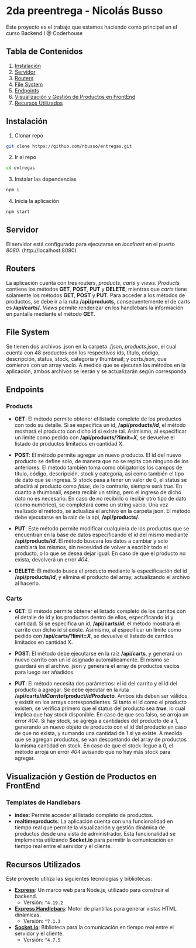 # 2da preentrega - Nicolás Busso

Este proyecto es el trabajo que estamos haciendo como principal en el curso Backend I @ Coderhouse

## Tabla de Contenidos

1. [Instalación](#instalación)
2. [Servidor](#servidor)
3. [Routers](#routers)
4. [File System](#file-system)
5. [Endpoints](#endpoints)
6. [Visualización y Gestión de Productos en FrontEnd](#visualización-y-gestión-de-productos-en-frontend)
7. [Recursos Utilizados](#recursos-utilizados)

## Instalación

1. Clonar repo

```bash
git clone https://github.com/nbusso/entregas.git
```

2. Ir al repo

```bash
cd entregas
```

3. Instalar las dependencias

```bash
npm i
```

4. Inicia la aplicación

```bash
npm start
```

## Servidor

El servidor está configurado para ejecutarse en _localhost_ en el puerto _8080_. (http://localhost:8080)

## Routers

La aplicación cuenta con tres routers, _products_, _carts_ y _views_. _Products_ contiene los métodos **GET**, **POST**, **PUT** y **DELETE**, mientras que _carts_ tiene solamente los métodos **GET**, **POST** y **PUT**. Para acceder a los métodos de productos, se debe ir a la ruta **/api/products**, consecuentemente el de carts es **/api/carts/**. _Views_ permite renderizar en los handlebars la información en pantalla mediante el método **GET**.

## File System

Se tienen dos archivos .json en la carpeta ./json, _products.json_, el cual cuenta con 48 productos con los respectivos ids, título, código, descripción, status, stock, categoría y thumbnail; y _carts.json_, que comienza con un array vacío. A medida que se ejecuten los métodos en la aplicación, ambos archivos se leerán y se actualizarán según corresponda.

## Endpoints

### Products

- **GET**: El método permite obtener el listado completo de los productos con todo su detalle. Si se especifica un id, **/api/products/_id_**, el método mostrará el producto con dicho id si existe tal. Asimismo, al especificar un límite como pedido con **/api/products/?limit=_X_**, se devuelve el listado de productos limitados en cantidad X.

- **POST**: El método permite agregar un nuevo producto. El id del nuevo producto se define solo, de manera que no se repita con ninguno de los anteriores. El método también toma como obligatorios los campos de título, código, descripción, stock y categoría, así como también el tipo de dato que se ingresa. Si stock pasa a tener un valor de 0, el status se añadirá al producto como _false_, de lo contrario, siempre será _true_. En cuanto a thumbnail, espera recibir un string, pero el ingreso de dicho dato no es necesario. En caso de no recibirlo o recibir otro tipo de dato (como numérico), se completará como un string vacío. Una vez realizado el método, se actualiza el archivo en la carpeta json. El método debe ejecutarse en la raíz de la api, **/api/products/**.

- **PUT**: Este método permite modificar cualquiera de los productos que se encuentran en la base de datos especificando el id del mismo mediante **/api/products/_id_**. El método buscará los datos a cambiar y solo cambiará los mismos, sin necesidad de volver a escribir todo el producto, o lo que se desea dejar igual. En caso de que el producto no exista, devolverá un error _404_.

- **DELETE**: El método busca el producto mediante la especificación del id **/api/products/_id_**, y elimina el producto del array, actualizando el archivo al hacerlo.

### Carts

- **GET**: El método permite obtener el listado completo de los carritos con el detalle de id y los productos dentro de ellos, especificando id y cantidad. Si se especifica un id, **/api/carts/_id_**, el método mostrará el carrito con dicho id si existe. Asimismo, al especificar un límite como pedido con **/api/carts/?limit=_X_**, se devuelve el listado de carritos limitados en cantidad X.

- **POST**: El método debe ejecutarse en la raíz **/api/carts**, y generará un nuevo carrito con un id asignado automáticamente. El mismo se guardará en el archivo .json y generará el array de productos vacíos para luego ser añadidos.

- **PUT**: El método necesita dos parámetros: el id del carrito y el id del producto a agregar. Se debe ejecutar en la ruta **/api/carts/_idCarrito_/product/_idProducto_**. Ambos ids deben ser válidos y existir en los arrays correspondientes. Si tanto el id como el producto existen, se verifica primero que el status del producto sea **_true_**, lo cual implica que hay stock disponible. En caso de que sea falso, se arroja un error _404_. Si hay stock, se agrega a cantidades del producto de a 1, generando un nuevo objeto de producto con el id del producto en caso de que no exista, y sumando una cantidad de 1 si ya existe. A medida que se agregan productos, se van descontando del array de productos la misma cantidad en stock. En caso de que el stock llegue a 0, el método arroja un error _404_ avisando que no hay más stock para agregar.

## Visualización y Gestión de Productos en FrontEnd

### Templates de Handlebars

- **index**: Permite acceder al listado completo de productos.
- **realtimeproducts**: La aplicación cuenta con una funcionalidad en tiempo real que permite la visualización y gestión dinámica de productos desde una vista de administrador. Esta funcionalidad se implementa utilizando **Socket.io** para permitir la comunicación en tiempo real entre el servidor y el cliente.

## Recursos Utilizados

Este proyecto utiliza las siguientes tecnologías y bibliotecas:

- **[Express](https://expressjs.com/)**: Un marco web para Node.js, utilizado para construir el backend.
  - Versión: `^4.19.2`
- **[Express Handlebars](https://handlebarsjs.com/)**: Motor de plantillas para generar vistas HTML dinámicas.
  - Versión: `^7.1.3`
- **[Socket.io](https://socket.io/)**: Biblioteca para la comunicación en tiempo real entre el servidor y el cliente.
  - Versión: `^4.7.5`
